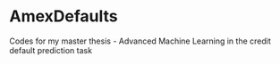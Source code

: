 # AmexDefaults
Codes for my master thesis - Advanced Machine Learning in the credit default prediction task

